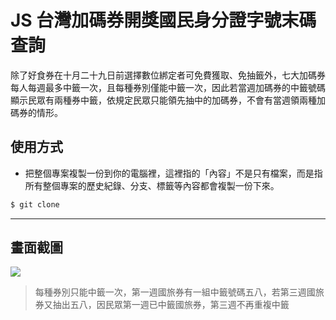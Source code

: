 # JS 台灣加碼券開獎國民身分證字號末碼查詢

除了好食券在十月二十九日前選擇數位綁定者可免費獲取、免抽籤外，七大加碼券每人每週最多中籤一次，且每種券別僅能中籤一次，因此若當週加碼券的中籤號碼顯示民眾有兩種券中籤，依規定民眾只能領先抽中的加碼券，不會有當週領兩種加碼券的情形。

## 使用方式
- 把整個專案複製一份到你的電腦裡，這裡指的「內容」不是只有檔案，而是指所有整個專案的歷史紀錄、分支、標籤等內容都會複製一份下來。
```sh
$ git clone
```

----

## 畫面截圖
![](https://i.imgur.com/7WxHllz.gif)
> 每種券別只能中籤一次，第一週國旅券有一組中籤號碼五八，若第三週國旅券又抽出五八，因民眾第一週已中籤國旅券，第三週不再重複中籤

